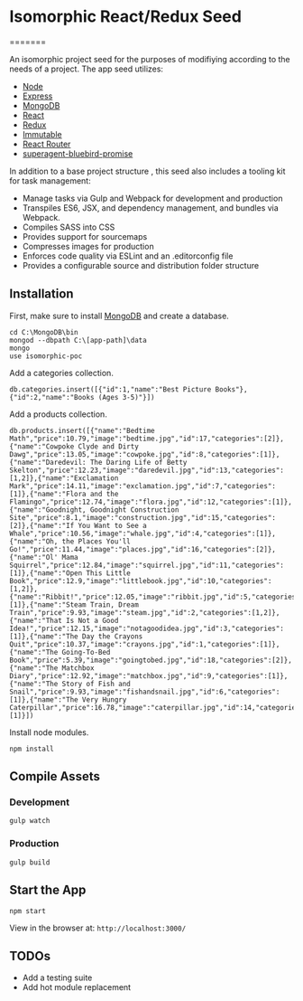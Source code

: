 # Isomorphic React/Redux Seed
=======

An isomorphic project seed for the purposes of modifiying according to the needs of a project. The app seed utilizes:

* [Node](https://nodejs.org/en/)
* [Express](http://expressjs.com/en/)
* [MongoDB](https://docs.mongodb.org/manual/)
* [React](https://facebook.github.io/react/)
* [Redux](http://redux.js.org/)
* [Immutable](https://facebook.github.io/immutable-js/)
* [React Router](https://github.com/rackt/react-router)
* [superagent-bluebird-promise](https://github.com/KyleAMathews/superagent-bluebird-promise)

In addition to a base project structure , this seed also includes a tooling kit for task management:

* Manage tasks via Gulp and Webpack for development and production
* Transpiles ES6, JSX, and dependency management, and bundles via Webpack.
* Compiles SASS into CSS
* Provides support for sourcemaps
* Compresses images for production
* Enforces code quality via ESLint and an .editorconfig file
* Provides a configurable source and distribution folder structure

## Installation

First, make sure to install [MongoDB](https://docs.mongodb.org/manual/) and create a database.

```
cd C:\MongoDB\bin
mongod --dbpath C:\[app-path]\data
mongo
use isomorphic-poc
```

Add a categories collection.
```
db.categories.insert([{"id":1,"name":"Best Picture Books"},{"id":2,"name":"Books (Ages 3-5)"}])
```

Add a products collection.
```
db.products.insert([{"name":"Bedtime Math","price":10.79,"image":"bedtime.jpg","id":17,"categories":[2]},{"name":"Cowpoke Clyde and Dirty Dawg","price":13.05,"image":"cowpoke.jpg","id":8,"categories":[1]},{"name":"Daredevil: The Daring Life of Betty Skelton","price":12.23,"image":"daredevil.jpg","id":13,"categories":[1,2]},{"name":"Exclamation Mark","price":14.11,"image":"exclamation.jpg","id":7,"categories":[1]},{"name":"Flora and the Flamingo","price":12.74,"image":"flora.jpg","id":12,"categories":[1]},{"name":"Goodnight, Goodnight Construction Site","price":8.1,"image":"construction.jpg","id":15,"categories":[2]},{"name":"If You Want to See a Whale","price":10.56,"image":"whale.jpg","id":4,"categories":[1]},{"name":"Oh, the Places You'll Go!","price":11.44,"image":"places.jpg","id":16,"categories":[2]},{"name":"Ol' Mama Squirrel","price":12.84,"image":"squirrel.jpg","id":11,"categories":[1]},{"name":"Open This Little Book","price":12.9,"image":"littlebook.jpg","id":10,"categories":[1,2]},{"name":"Ribbit!","price":12.05,"image":"ribbit.jpg","id":5,"categories":[1]},{"name":"Steam Train, Dream Train","price":9.93,"image":"steam.jpg","id":2,"categories":[1,2]},{"name":"That Is Not a Good Idea!","price":12.15,"image":"notagoodidea.jpg","id":3,"categories":[1]},{"name":"The Day the Crayons Quit","price":10.37,"image":"crayons.jpg","id":1,"categories":[1]},{"name":"The Going-To-Bed Book","price":5.39,"image":"goingtobed.jpg","id":18,"categories":[2]},{"name":"The Matchbox Diary","price":12.92,"image":"matchbox.jpg","id":9,"categories":[1]},{"name":"The Story of Fish and Snail","price":9.93,"image":"fishandsnail.jpg","id":6,"categories":[1]},{"name":"The Very Hungry Caterpillar","price":16.78,"image":"caterpillar.jpg","id":14,"categories":[1]}])
```

Install node modules.
```
npm install
```

## Compile Assets

### Development

```
gulp watch
```

### Production

```
gulp build
```

## Start the App

```
npm start
```

View in the browser at: <code>http://localhost:3000/</code>

## TODOs

* Add a testing suite
* Add hot module replacement
